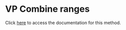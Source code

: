 <!---->
# VP Combine ranges

Click [here](https://developer.4d.com/docs/ViewPro/commands/vp-combine-ranges) to access the documentation for this method.

